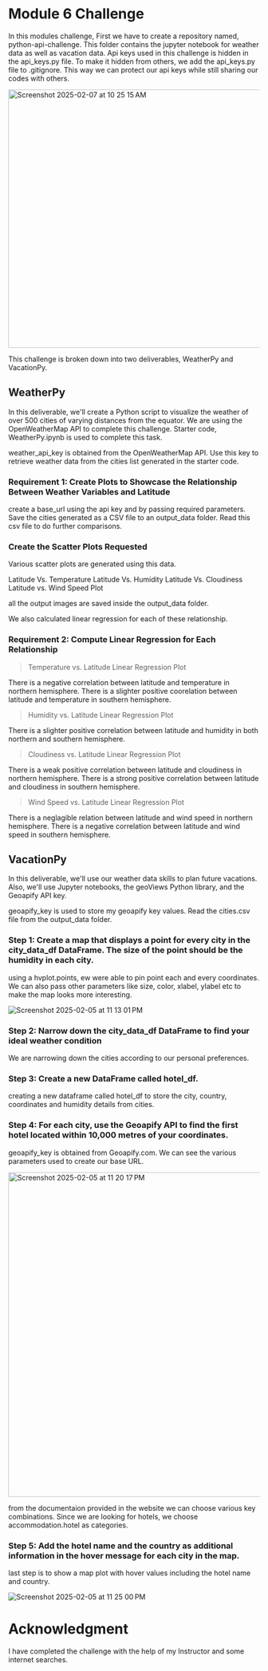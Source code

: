 # Module 6 Challenge

In this modules challenge, First we have to create a repository named, python-api-challenge. This folder contains the jupyter notebook for weather data as well as vacation data. Api keys used in this challenge is hidden in the api_keys.py file. To make it hidden from others, we add the api_keys.py file to .gitignore. This way we can protect our api keys while still sharing our codes with others.


<img width="518" alt="Screenshot 2025-02-07 at 10 25 15 AM" src="https://github.com/user-attachments/assets/e2ed5420-44c5-465c-b942-27ff9750a5c5" />



 This challenge is broken down into two deliverables, WeatherPy and VacationPy.

 ## WeatherPy

 In this deliverable, we'll create a Python script to visualize the weather of over 500 cities of varying distances from the equator. We are using the OpenWeatherMap API to complete this challenge. Starter code, WeatherPy.ipynb is used to complete this task.

 weather_api_key is obtained from the OpenWeatherMap API. Use this key to retrieve weather data from the cities list generated in the starter code. 

 ### Requirement 1: Create Plots to Showcase the Relationship Between Weather Variables and Latitude

create a base_url using the api key and by passing required parameters. Save the cities generated as a CSV file to an output_data folder.
Read this csv file to do further comparisons. 

### Create the Scatter Plots Requested

Various scatter plots are generated using this data.

Latitude Vs. Temperature
Latitude Vs. Humidity
Latitude Vs. Cloudiness
Latitude vs. Wind Speed Plot

all the output images are saved inside the output_data folder.

We also calculated linear regression for each of these relationship.

### Requirement 2: Compute Linear Regression for Each Relationship

> Temperature vs. Latitude Linear Regression Plot

There is a negative correlation between latitude and temperature in northern hemisphere.
There is a slighter positive coorelation between latitude and temperature in southern hemisphere.

> Humidity vs. Latitude Linear Regression Plot

There is a slighter positive correlation between latitude and humidity in both northern and southern hemisphere.

> Cloudiness vs. Latitude Linear Regression Plot

There is a weak positive correlation between latitude and cloudiness in northern hemisphere.
There is a strong positive correlation between latitude and cloudiness in southern hemisphere.

> Wind Speed vs. Latitude Linear Regression Plot

There is a neglagible relation between latitude and wind speed in northern hemisphere.
There is a negative correlation between latitude and wind speed in southern hemisphere.


## VacationPy

In this deliverable, we'll use our weather data skills to plan future vacations. Also, we'll use Jupyter notebooks, the geoViews Python library, and the Geoapify API key.

geoapify_key is used to store my geoapify key values. Read the cities.csv file from the output_data folder.

### Step 1: Create a map that displays a point for every city in the city_data_df DataFrame. The size of the point should be the humidity in each city.

using a hvplot.points, ew were able to pin point each and every coordinates. We can also pass other parameters like size, color, xlabel, ylabel etc to make the map looks more interesting.


![Screenshot 2025-02-05 at 11 13 01 PM](https://github.com/user-attachments/assets/57c580c0-3b3b-41e9-b997-e119483a60af)


### Step 2: Narrow down the city_data_df DataFrame to find your ideal weather condition

We are narrowing down the cities according to our personal preferences. 

### Step 3: Create a new DataFrame called hotel_df.

creating a new dataframe called hotel_df to store the city, country, coordinates and humidity details from cities.

### Step 4: For each city, use the Geoapify API to find the first hotel located within 10,000 metres of your coordinates.

geoapify_key is obtained from Geoapify.com. We can see the various parameters used to create our base URL.

<img width="651" alt="Screenshot 2025-02-05 at 11 20 17 PM" src="https://github.com/user-attachments/assets/c610764c-6d9c-4b9d-ae7c-ad0125101436" /> 

from the documentaion provided in the website we can choose various key combinations. Since we are looking for hotels, we choose accommodation.hotel as categories.

### Step 5: Add the hotel name and the country as additional information in the hover message for each city in the map.

last step is to show a map plot with hover values including the hotel name and country.


![Screenshot 2025-02-05 at 11 25 00 PM](https://github.com/user-attachments/assets/6414f801-6625-4614-9e5b-3889e221140e)


# Acknowledgment 

I have completed the challenge with the help of my Instructor and some internet searches.





